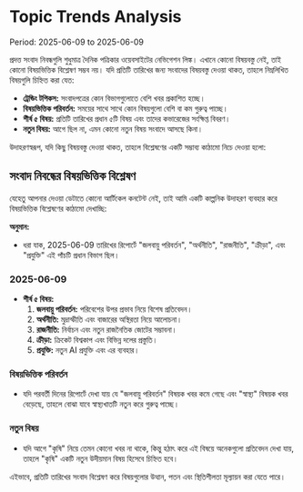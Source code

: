 # Topic Trends Analysis

Period: 2025-06-09 to 2025-06-09

প্রদত্ত সংবাদ নিবন্ধগুলি শুধুমাত্র দৈনিক পত্রিকার ওয়েবসাইটের নেভিগেশন লিঙ্ক। এখানে কোনো বিষয়বস্তু নেই, তাই কোনো বিষয়ভিত্তিক বিশ্লেষণ সম্ভব নয়। যদি প্রতিটি তারিখের জন্য সংবাদের বিষয়বস্তু দেওয়া থাকত, তাহলে নিম্নলিখিত বিষয়গুলি চিহ্নিত করা যেত:

*   **ট্রেন্ডিং টপিকস:** সংবাদপত্রের কোন বিভাগগুলোতে বেশি খবর প্রকাশিত হচ্ছে।
*   **বিষয়ভিত্তিক পরিবর্তন:** সময়ের সাথে সাথে কোন বিষয়গুলো বেশি বা কম গুরুত্ব পাচ্ছে।
*   **শীর্ষ ৫ বিষয়:** প্রতিটি তারিখের প্রধান ৫টি বিষয় এবং তাদের কভারেজের সংক্ষিপ্ত বিবরণ।
*   **নতুন বিষয়:** আগে ছিল না, এমন কোনো নতুন বিষয় সংবাদে আসছে কিনা।

উদাহরণস্বরূপ, যদি কিছু বিষয়বস্তু দেওয়া থাকত, তাহলে বিশ্লেষণের একটি সম্ভাব্য কাঠামো নিচে দেওয়া হলো:

## সংবাদ নিবন্ধের বিষয়ভিত্তিক বিশ্লেষণ

যেহেতু আপনার দেওয়া ডেটাতে কোনো আর্টিকেল কনটেন্ট নেই, তাই আমি একটি কাল্পনিক উদাহরণ ব্যবহার করে বিষয়ভিত্তিক বিশ্লেষণের কাঠামো দেখাচ্ছি:

**অনুমান:**

*   ধরা যাক, 2025-06-09 তারিখের রিপোর্টে "জলবায়ু পরিবর্তন", "অর্থনীতি", "রাজনীতি", "ক্রীড়া", এবং "প্রযুক্তি" এই পাঁচটি প্রধান বিভাগ ছিল।

### 2025-06-09

*   **শীর্ষ ৫ বিষয়:**
    1.  **জলবায়ু পরিবর্তন:** পরিবেশের উপর প্রভাব নিয়ে বিশেষ প্রতিবেদন।
    2.  **অর্থনীতি:** মুদ্রাস্ফীতি এবং বাজারের অস্থিরতা নিয়ে আলোচনা।
    3.  **রাজনীতি:** নির্বাচন এবং নতুন রাজনৈতিক জোটের সম্ভাবনা।
    4.  **ক্রীড়া:** ক্রিকেট বিশ্বকাপ এবং বিভিন্ন দলের প্রস্তুতি।
    5.  **প্রযুক্তি:** নতুন AI প্রযুক্তি এবং এর ব্যবহার।

### বিষয়ভিত্তিক পরিবর্তন

*   যদি পরবর্তী দিনের রিপোর্টে দেখা যায় যে "জলবায়ু পরিবর্তন" বিষয়ক খবর কমে গেছে এবং "স্বাস্থ্য" বিষয়ক খবর বেড়েছে, তাহলে বোঝা যাবে স্বাস্থ্যখাতটি নতুন করে গুরুত্ব পাচ্ছে।

### নতুন বিষয়

*   যদি আগে "কৃষি" নিয়ে তেমন কোনো খবর না থাকে, কিন্তু হঠাৎ করে এই বিষয়ে অনেকগুলো প্রতিবেদন দেখা যায়, তাহলে "কৃষি" একটি নতুন উদীয়মান বিষয় হিসেবে চিহ্নিত হবে।

এইভাবে, প্রতিটি তারিখের সংবাদ বিশ্লেষণ করে বিষয়গুলোর উত্থান, পতন এবং স্থিতিশীলতা মূল্যায়ন করা যেতে পারে।
